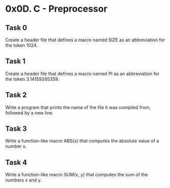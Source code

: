 # 0x0D. C - Preprocessor
## Task 0
  Create a header file that defines a macro named SIZE as an abbreviation for the token 1024.
## Task 1
  Create a header file that defines a macro named PI as an abbreviation for the token 3.14159265359.
## Task 2
  Write a program that prints the name of the file it was compiled from, followed by a new line.
## Task 3
  Write a function-like macro ABS(x) that computes the absolute value of a number x.
## Task 4
  Write a function-like macro SUM(x, y) that computes the sum of the numbers x and y.
